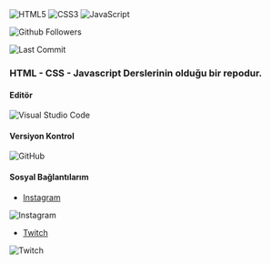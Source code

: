 <img alt="HTML5" src="https://img.shields.io/badge/html5-%23E34F26.svg?&style=for-the-badge&logo=html5&logoColor=white"/>
<img alt="CSS3" src="https://img.shields.io/badge/css3-%231572B6.svg?&style=for-the-badge&logo=css3&logoColor=white"/>
<img alt="JavaScript" src="https://img.shields.io/badge/javascript-%23323330.svg?&style=for-the-badge&logo=javascript&logoColor=%23F7DF1E"/>

</br>

![Github Followers](https://img.shields.io/github/followers/sefaceren?style=social)

![Last Commit](https://img.shields.io/github/last-commit/sefaceren/Web-Development-Course-Files)

### HTML - CSS - Javascript Derslerinin olduğu bir repodur.

#### Editör
<img alt="Visual Studio Code" src="https://img.shields.io/badge/VisualStudioCode-0078d7.svg?&style=for-the-badge&logo=visual-studio-code&logoColor=white"/>

#### Versiyon Kontrol
<img alt="GitHub" src="https://img.shields.io/badge/github-%23121011.svg?&style=for-the-badge&logo=github&logoColor=white"/>

#### Sosyal Bağlantılarım

- [Instagram](https://www.instagram.com/sefaceren/)

<img alt="Instagram" src="https://img.shields.io/badge/sefaceren-%23E4405F.svg?&style=for-the-badge&logo=Instagram&logoColor=white"/>

- [Twitch](https://www.twitch.tv/sefaceren)

<img alt="Twitch" src="https://img.shields.io/badge/sefaceren-%239146FF.svg?&style=for-the-badge&logo=Twitch&logoColor=white"/>

